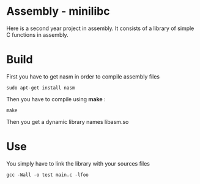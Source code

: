 # Assembly - minilibc

Here is a second year project in assembly. It consists of a library of simple C functions in assembly.

# Build

First you have to get nasm in order to compile assembly files
```
sudo apt-get install nasm
```
Then you have to compile using **make** :
```
make
```
Then you get a dynamic library names libasm.so


# Use

You simply have to link the library with your sources files
```
gcc -Wall -o test main.c -lfoo
```

